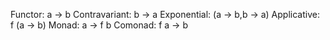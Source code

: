 Functor: a -> b 
Contravariant: b -> a 
Exponential: (a -> b,b -> a) 
Applicative: f (a -> b) 
Monad: a -> f b 
Comonad: f a -> b